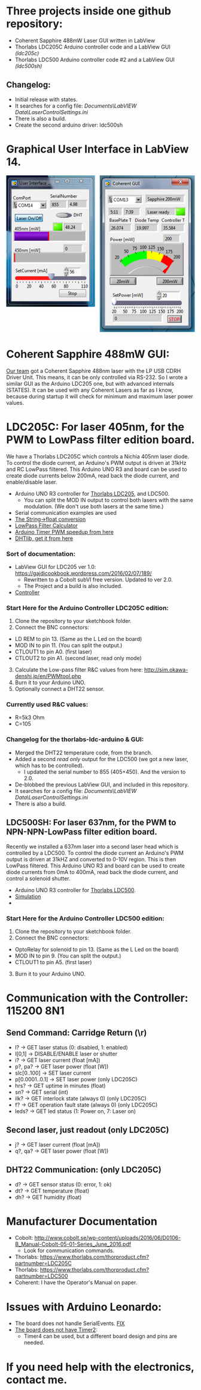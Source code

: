 # Three projects inside one github repository:
 * Coherent Sapphire 488mW Laser GUI written in LabView
 * Thorlabs LDC205C Arduino controller code and a LabView GUI _(ldc205c)_
 * Thorlabs LDC500 Arduino controller code #2 and a LabView GUI _(ldc500sh)_

## Changelog:
 * Initial release with states.
 * It searches for a config file: _Documents\LabVIEW Data\LaserControlSettings.ini_
 * There is also a build.
 * Create the second arduino driver: ldc500sh

# Graphical User Interface in LabView 14.
![](./UI.png)

# Coherent Sapphire 488mW GUI:
[Our team](http://titan.physx.u-szeged.hu/~adoptim/) got a Coherent Sapphire 488nm laser with the LP USB CDRH Driver Unit. This means, it can be only controlled via RS-232. So I wrote a similar GUI as the Arduino LDC205 one, but with advanced internals (STATES). It can be used with any Coherent Lasers as far as I know, because during startup it will check for minimum and maximum laser power values.

# LDC205C: For laser 405nm, for the PWM to LowPass filter edition board.
We have a Thorlabs LDC205C which controls a Nichia 405nm laser diode. To control the diode current, an Arduino's PWM output is driven at 31kHz and RC LowPass filtered. This Arduino UNO R3 and board can be used to create diode currents below 200mA, read back the diode current, and enable/disable laser.
 * Arduino UNO R3 controller for [Thorlabs LDC205](http://www.thorlabs.de/newgrouppage9.cfm?objectgroup_id=10&pn=LDC205C), and LDC500.
   * You can split the MOD IN output to control both lasers with the same modulation. (We don't use both lasers at the same time.)
 * Serial communication examples are used
 * [The String->float conversion](http://forum.arduino.cc/index.php?topic=179666.msg1331654#msg1331654)
 * [LowPass Filter Calculator](http://sim.okawa-denshi.jp/en/PWMtool.php)
 * [Arduino Timer PWM speedup from here](http://playground.arduino.cc/Code/PwmFrequency)
 * [DHTlib, get it from here](http://playground.arduino.cc//Main/DHTLib)

### Sort of documentation:
 * LabView GUI for LDC205 ver 1.0: https://gajdicookbook.wordpress.com/2016/02/07/189/
   * Rewritten to a Cobolt subVI free version. Updated to ver 2.0.
   * The Project and a build is also included.
 * [Controller](https://gajdicookbook.wordpress.com/2015/02/16/arduino-controller-for-thorlabs-ldc200c-series/)

### Start Here for the Arduino Controller LDC205C edition:
 1. Clone the repository to your sketchbook folder.
 2. Connect the BNC connectors:
   * LD REM to pin 13. (Same as the L Led on the board)
   * MOD IN to pin 11. (You can split the output.)
   * CTLOUT1 to pin A0. (first laser)
   * CTLOUT2 to pin A1. (second laser, read only mode)
 3. Calculate the Low-pass filter R&C values from here: http://sim.okawa-denshi.jp/en/PWMtool.php
 4. Burn it to your Arduino UNO.
 5. Optionally connect a DHT22 sensor.

 ### Currently used R&C values:
 * R=5k3 Ohm
 * C=105

### Changelog for the thorlabs-ldc-arduino & GUI:
 * Merged the DHT22 temperature code, from the branch.
 * Added a second _read only_ output for the LDC500 (we got a new laser, which has to be controlled).
   * I updated the serial number to 855 (405+450). And the version to 2.0.
 * De-blobbed the previous LabView GUI, and included in this repository.
 * It searches for a config file: _Documents\LabVIEW Data\LaserControlSettings.ini_
 * There is also a build.
 
## LDC500SH: For laser 637nm, for the PWM to NPN-NPN-LowPass filter edition board.
Recently we installed a 637nm laser into a second laser head which is controlled by a LDC500. To control the diode current an Arduino's PWM output is driven at 31kHZ and converted to 0-10V region. This is then LowPass filtered. This Arduino UNO R3 and board can be used to create diode currents from 0mA to 400mA, read back the diode current, and control a solenoid shutter.
 * Arduino UNO R3 controller for [Thorlabs LDC500](https://www.thorlabs.de/thorproduct.cfm?partnumber=LDC500).
 * [Simulation](http://www.falstad.com/circuit/circuitjs.html?cct=$+1+0.000005+10.20027730826997+29+5+43%0Ar+0+128+48+128+0+10000%0Ar+0+32+0+128+0+10000%0Ar+-160+144+-32+144+0+10000%0Ar+80+112+144+112+0+1000%0Ar+192+112+192+208+0+10000%0Ad+-144+32+-144+80+2+default%0Ad+-128+80+-128+32+2+default%0Ad+-112+32+-112+80+2+default%0Ad+-96+80+-96+32+2+default%0Aw+-144+80+-128+80+0%0Aw+-128+32+-112+32+0%0Aw+-112+80+-96+80+0%0Aw+-96+32+0+32+0%0At+-32+144+0+144+0+1+0.5735729797720364+0.6114101312853065+160%0Ag+0+208+0+272+0%0Aw+0+160+0+192+0%0AR+-144+32+-192+32+0+0+40+12+0+0+0.5%0AR+-160+144+-192+144+4+5+1000+5+0+0+0.7822%0At+48+128+80+128+0+1+-8.636823909212664+0.037837152566076566+100%0Aw+0+32+32+32+0%0Ac+144+112+144+208+0+0.000009999999999999999+6.134599156316293%0Aw+144+112+192+112+0%0Aw+144+208+192+208+0%0Aw+80+208+0+208+0%0Aw+0+192+0+208+0%0A368+32+32+32+-32+0+0%0Aw+80+144+80+208+0%0A368+192+112+224+112+0+0%0A174+32+32+128+48+0+1000+0.5+Resistance%0Aw+80+112+80+48+0%0Aw+80+208+144+208+0%0Ao+27+64+0+4099+10+12.8+0+2+27+3%0Ao+25+64+0+4099+20+12.8+1+2+25+3%0A38+17+3+1+1000+Frequency%0A38+17+5+1+100+Duty%5CsCycle%0A)
 * 

### Start Here for the Arduino Controller LDC500 edition:
 1. Clone the repository to your sketchbook folder.
 2. Connect the BNC connectors:
   * OptoRelay for solenoid to pin 13. (Same as the L Led on the board)
   * MOD IN to pin 9. (You can split the output.)
   * CTLOUT1 to pin A5. (first laser)
 3. Burn it to your Arduino UNO.

# Communication with the Controller: 115200 8N1
## Send Command: Carridge Return (\r)
 * l? -> GET laser status (0: disabled, 1: enabled)
 * l[0,1] -> DISABLE/ENABLE laser or shutter
 * i? -> GET laser current (float [mA])
 * p?, pa? -> GET laser power (float [W])
 * slc[0..100] -> SET laser current
 * p[0.0001..0.1] -> SET laser power (only LDC205C)
 * hrs? -> GET uptime in minutes (float)
 * sn? -> GET serial (int)
 * ilk? -> GET interlock state (always 0) (only LDC205C)
 * f? -> GET operation fault state (always 0) (only LDC205C)
 * leds? -> GET led status (1: Power on, 7: Laser on) 

 ## Second laser, just readout (only LDC205C)
 * j? -> GET laser current (float [mA])
 * q?, qa? -> GET laser power (float [W])

 ## DHT22 Communication: (only LDC205C)
 * d? -> GET sensor status (0: error, 1: ok)
 * dt? -> GET temperature (float)
 * dh? -> GET humidity (float)

# Manufacturer Documentation
 * Cobolt: http://www.cobolt.se/wp-content/uploads/2016/06/D0106-B_Manual-Cobolt-05-01-Series_June_2016.pdf
   * Look for communication commands.
 * Thorlabs: https://www.thorlabs.com/thorproduct.cfm?partnumber=LDC205C
 * Thorlabs: https://www.thorlabs.com/thorproduct.cfm?partnumber=LDC500
 * Coherent: I have the Operator's Manual on paper.

# Issues with Arduino Leonardo:
 * The board does not handle SerialEvents. [FIX](http://forum.arduino.cc/index.php?topic=150558.msg1131262#msg1131262)
 * [The board does not have Timer2](http://provideyourown.com/2012/arduino-leonardo-versus-uno-whats-new/):
   * Timer4 can be used, but a different board design and pins are needed.

# If you need help with the electronics, contact me.